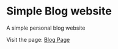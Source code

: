 # Simple Blog website

A simple personal blog website

Visit the page: [Blog Page](https://kayt256.github.io/simple-blog-page/)

